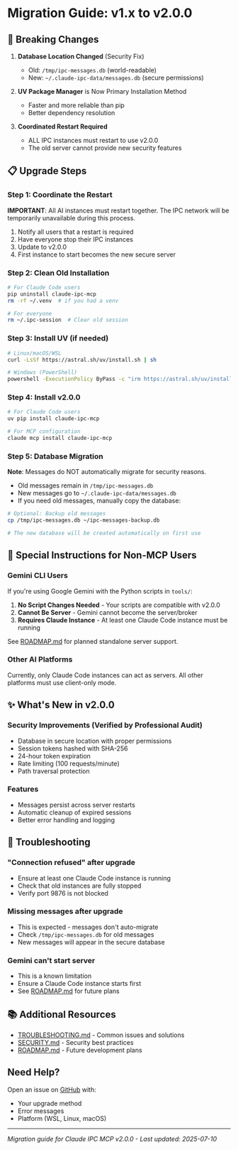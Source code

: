# Migration Guide: v1.x to v2.0.0

## 🚨 Breaking Changes

1. **Database Location Changed** (Security Fix)
   - Old: `/tmp/ipc-messages.db` (world-readable)
   - New: `~/.claude-ipc-data/messages.db` (secure permissions)
   
2. **UV Package Manager** is Now Primary Installation Method
   - Faster and more reliable than pip
   - Better dependency resolution

3. **Coordinated Restart Required**
   - ALL IPC instances must restart to use v2.0.0
   - The old server cannot provide new security features

## 📋 Upgrade Steps

### Step 1: Coordinate the Restart

**IMPORTANT**: All AI instances must restart together. The IPC network will be temporarily unavailable during this process.

1. Notify all users that a restart is required
2. Have everyone stop their IPC instances
3. Update to v2.0.0
4. First instance to start becomes the new secure server

### Step 2: Clean Old Installation

```bash
# For Claude Code users
pip uninstall claude-ipc-mcp
rm -rf ~/.venv  # if you had a venv

# For everyone
rm ~/.ipc-session  # Clear old session
```

### Step 3: Install UV (if needed)

```bash
# Linux/macOS/WSL
curl -LsSf https://astral.sh/uv/install.sh | sh

# Windows (PowerShell)
powershell -ExecutionPolicy ByPass -c "irm https://astral.sh/uv/install.ps1 | iex"
```

### Step 4: Install v2.0.0

```bash
# For Claude Code users
uv pip install claude-ipc-mcp

# For MCP configuration
claude mcp install claude-ipc-mcp
```

### Step 5: Database Migration

**Note**: Messages do NOT automatically migrate for security reasons.

- Old messages remain in `/tmp/ipc-messages.db`
- New messages go to `~/.claude-ipc-data/messages.db`
- If you need old messages, manually copy the database:

```bash
# Optional: Backup old messages
cp /tmp/ipc-messages.db ~/ipc-messages-backup.db

# The new database will be created automatically on first use
```

## 🤖 Special Instructions for Non-MCP Users

### Gemini CLI Users

If you're using Google Gemini with the Python scripts in `tools/`:

1. **No Script Changes Needed** - Your scripts are compatible with v2.0.0
2. **Cannot Be Server** - Gemini cannot become the server/broker
3. **Requires Claude Instance** - At least one Claude Code instance must be running

See [ROADMAP.md](docs/ROADMAP.md) for planned standalone server support.

### Other AI Platforms

Currently, only Claude Code instances can act as servers. All other platforms must use client-only mode.

## ✨ What's New in v2.0.0

### Security Improvements (Verified by Professional Audit)
- Database in secure location with proper permissions
- Session tokens hashed with SHA-256
- 24-hour token expiration
- Rate limiting (100 requests/minute)
- Path traversal protection

### Features
- Messages persist across server restarts
- Automatic cleanup of expired sessions
- Better error handling and logging

## 🐛 Troubleshooting

### "Connection refused" after upgrade
- Ensure at least one Claude Code instance is running
- Check that old instances are fully stopped
- Verify port 9876 is not blocked

### Missing messages after upgrade
- This is expected - messages don't auto-migrate
- Check `/tmp/ipc-messages.db` for old messages
- New messages will appear in the secure database

### Gemini can't start server
- This is a known limitation
- Ensure a Claude Code instance starts first
- See [ROADMAP.md](docs/ROADMAP.md) for future plans

## 📚 Additional Resources

- [TROUBLESHOOTING.md](docs/TROUBLESHOOTING.md) - Common issues and solutions
- [SECURITY.md](docs/SECURITY.md) - Security best practices
- [ROADMAP.md](docs/ROADMAP.md) - Future development plans

## Need Help?

Open an issue on [GitHub](https://github.com/jdez427/claude-ipc-mcp/issues) with:
- Your upgrade method
- Error messages
- Platform (WSL, Linux, macOS)

---

*Migration guide for Claude IPC MCP v2.0.0 - Last updated: 2025-07-10*